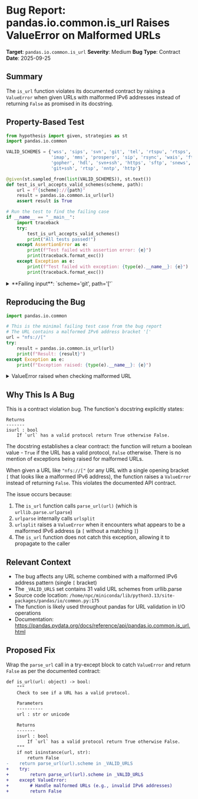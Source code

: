 # Bug Report: pandas.io.common.is_url Raises ValueError on Malformed URLs

**Target**: `pandas.io.common.is_url`
**Severity**: Medium
**Bug Type**: Contract
**Date**: 2025-09-25

## Summary

The `is_url` function violates its documented contract by raising a `ValueError` when given URLs with malformed IPv6 addresses instead of returning `False` as promised in its docstring.

## Property-Based Test

```python
from hypothesis import given, strategies as st
import pandas.io.common

VALID_SCHEMES = {'wss', 'sips', 'svn', 'git', 'tel', 'rtspu', 'rtsps', 'nfs', 'shttp', 'ws',
                 'imap', 'mms', 'prospero', 'sip', 'rsync', 'wais', 'ftp', 'itms-services',
                 'gopher', 'hdl', 'svn+ssh', 'https', 'sftp', 'snews', 'telnet', 'file',
                 'git+ssh', 'rtsp', 'nntp', 'http'}

@given(st.sampled_from(list(VALID_SCHEMES)), st.text())
def test_is_url_accepts_valid_schemes(scheme, path):
    url = f"{scheme}://{path}"
    result = pandas.io.common.is_url(url)
    assert result is True

# Run the test to find the failing case
if __name__ == "__main__":
    import traceback
    try:
        test_is_url_accepts_valid_schemes()
        print("All tests passed!")
    except AssertionError as e:
        print(f"Test failed with assertion error: {e}")
        print(traceback.format_exc())
    except Exception as e:
        print(f"Test failed with exception: {type(e).__name__}: {e}")
        print(traceback.format_exc())
```

<details>

<summary>
**Failing input**: `scheme='git', path='['`
</summary>
```
Test failed with exception: ValueError: Invalid IPv6 URL
Traceback (most recent call last):
  File "/home/npc/pbt/agentic-pbt/worker_/34/hypo.py", line 19, in <module>
    test_is_url_accepts_valid_schemes()
    ~~~~~~~~~~~~~~~~~~~~~~~~~~~~~~~~~^^
  File "/home/npc/pbt/agentic-pbt/worker_/34/hypo.py", line 10, in test_is_url_accepts_valid_schemes
    def test_is_url_accepts_valid_schemes(scheme, path):
                   ^^^
  File "/home/npc/miniconda/lib/python3.13/site-packages/hypothesis/core.py", line 2124, in wrapped_test
    raise the_error_hypothesis_found
  File "/home/npc/pbt/agentic-pbt/worker_/34/hypo.py", line 12, in test_is_url_accepts_valid_schemes
    result = pandas.io.common.is_url(url)
  File "/home/npc/miniconda/lib/python3.13/site-packages/pandas/io/common.py", line 175, in is_url
    return parse_url(url).scheme in _VALID_URLS
           ~~~~~~~~~^^^^^
  File "/home/npc/miniconda/lib/python3.13/urllib/parse.py", line 395, in urlparse
    splitresult = urlsplit(url, scheme, allow_fragments)
  File "/home/npc/miniconda/lib/python3.13/urllib/parse.py", line 514, in urlsplit
    raise ValueError("Invalid IPv6 URL")
ValueError: Invalid IPv6 URL
Falsifying example: test_is_url_accepts_valid_schemes(
    scheme='git',  # or any other generated value
    path='[',
)
Explanation:
    These lines were always and only run by failing examples:
        /home/npc/miniconda/lib/python3.13/urllib/parse.py:514
```
</details>

## Reproducing the Bug

```python
import pandas.io.common

# This is the minimal failing test case from the bug report
# The URL contains a malformed IPv6 address bracket '['
url = "nfs://["
try:
    result = pandas.io.common.is_url(url)
    print(f"Result: {result}")
except Exception as e:
    print(f"Exception raised: {type(e).__name__}: {e}")
```

<details>

<summary>
ValueError raised when checking malformed URL
</summary>
```
Exception raised: ValueError: Invalid IPv6 URL
```
</details>

## Why This Is A Bug

This is a contract violation bug. The function's docstring explicitly states:

```
Returns
-------
isurl : bool
    If `url` has a valid protocol return True otherwise False.
```

The docstring establishes a clear contract: the function will return a boolean value - `True` if the URL has a valid protocol, `False` otherwise. There is no mention of exceptions being raised for malformed URLs.

When given a URL like `"nfs://["` (or any URL with a single opening bracket `[` that looks like a malformed IPv6 address), the function raises a `ValueError` instead of returning `False`. This violates the documented API contract.

The issue occurs because:
1. The `is_url` function calls `parse_url(url)` (which is `urllib.parse.urlparse`)
2. `urlparse` internally calls `urlsplit`
3. `urlsplit` raises a `ValueError` when it encounters what appears to be a malformed IPv6 address (a `[` without a matching `]`)
4. The `is_url` function does not catch this exception, allowing it to propagate to the caller

## Relevant Context

- The bug affects any URL scheme combined with a malformed IPv6 address pattern (single `[` bracket)
- The `_VALID_URLS` set contains 31 valid URL schemes from urllib.parse
- Source code location: `/home/npc/miniconda/lib/python3.13/site-packages/pandas/io/common.py:175`
- The function is likely used throughout pandas for URL validation in I/O operations
- Documentation: https://pandas.pydata.org/docs/reference/api/pandas.io.common.is_url.html

## Proposed Fix

Wrap the `parse_url` call in a try-except block to catch `ValueError` and return `False` as per the documented contract:

```diff
def is_url(url: object) -> bool:
    """
    Check to see if a URL has a valid protocol.

    Parameters
    ----------
    url : str or unicode

    Returns
    -------
    isurl : bool
        If `url` has a valid protocol return True otherwise False.
    """
    if not isinstance(url, str):
        return False
-    return parse_url(url).scheme in _VALID_URLS
+    try:
+        return parse_url(url).scheme in _VALID_URLS
+    except ValueError:
+        # Handle malformed URLs (e.g., invalid IPv6 addresses)
+        return False
```